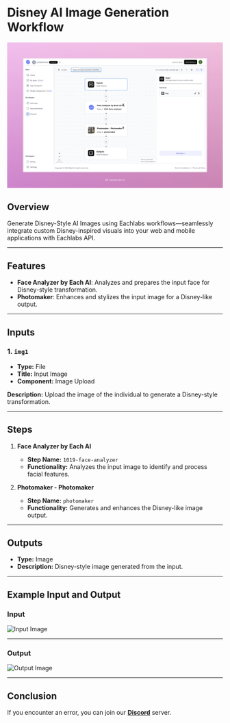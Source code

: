 # Disney AI Image Generation Workflow

<img src="images/disney-ai-image-generation-workflow-full.jpeg" alt="Disney AI Image Generation Workflow"/>

## Overview

Generate Disney-Style AI Images using Eachlabs workflows—seamlessly integrate custom Disney-inspired visuals into your web and mobile applications with Eachlabs API.

---

## Features

- **Face Analyzer by Each AI**: Analyzes and prepares the input face for Disney-style transformation.  
- **Photomaker**: Enhances and stylizes the input image for a Disney-like output.  

---

## Inputs

### 1. `img1`  
- **Type:** File  
- **Title:** Input Image  
- **Component:** Image Upload  

**Description:** Upload the image of the individual to generate a Disney-style transformation.

---

## Steps

1. **Face Analyzer by Each AI**  
   - **Step Name:** `1019-face-analyzer`  
   - **Functionality:** Analyzes the input image to identify and process facial features.

2. **Photomaker - Photomaker**  
   - **Step Name:** `photomaker`  
   - **Functionality:** Generates and enhances the Disney-like image output.

---

## Outputs

- **Type:** Image  
- **Description:** Disney-style image generated from the input.  

---

## Example Input and Output

### Input  
<img src="https://storage.googleapis.com/magicpoint/models/women.png" alt="Input Image" width="250"/>  

---

### Output  
<img src="https://storage.googleapis.com/magicpoint/github-outputs/disney-ai-image-generation-workflow-output.webp" alt="Output Image" width="250"/>  

---

## Conclusion

If you encounter an error, you can join our <b><a href="https://discord.com/invite/yzZD4ZxBPt" target="_blank">Discord</a></b> server.
